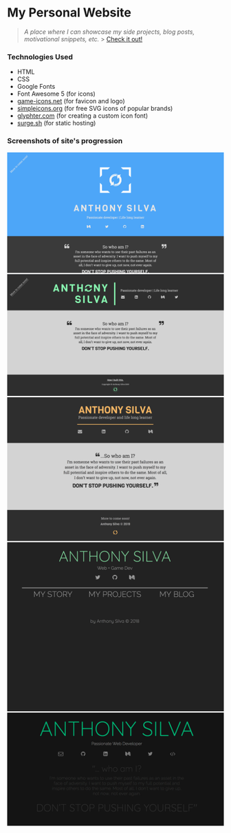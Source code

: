 # My Personal Website

> _A place where I can showcase my side projects, blog posts, motivational snippets, etc._ > [Check it out!](http://anthonyjsilva.com)

### Technologies Used

- HTML
- CSS
- Google Fonts
- Font Awesome 5 (for icons)
- [game-icons.net](https://game-icons.net/) (for favicon and logo)
- [simpleicons.org](https://simpleicons.org/) (for free SVG icons of popular brands)
- [glyphter.com](https://glyphter.com/) (for creating a custom icon font)
- [surge.sh](https://surge.sh/) (for static hosting)

### Screenshots of site's progression

[![project image](img/scNewSiteV7.png "screenshot")](http://anthonyjsilva.com)
![project image](img/scNewSiteV6.png "screenshot")
![project image](img/scNewSiteV5.png "screenshot")
![project image](img/scNewSiteV3.png "screenshot")
![project image](img/scNewSiteV2.png "screenshot")
